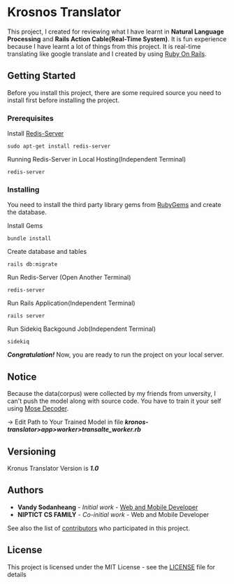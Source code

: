 # Krosnos Translator

This project, I created for reviewing what I have learnt in **Natural Language Processing** and **Rails Action Cable(Real-Time System)**. It is fun experience because I have learnt a lot of things from this project. It is real-time translating like google translate and I created by using [Ruby On Rails](http://rubyonrails.org/).

## Getting Started

Before you install this project, there are some required source you need to install first before installing the project.

### Prerequisites

Install [Redis-Server](https://redis.io/)
```
sudo apt-get install redis-server
```

Running Redis-Server in Local Hosting(Independent Terminal)
```
redis-server
```

### Installing

You need to install the third party library gems from [RubyGems](https://rubygems.org/) and create the database.

Install Gems

```
bundle install
```

Create database and tables

```
rails db:migrate
```

Run Redis-Server (Open Another Terminal)

```
redis-server
```

Run Rails Application(Independent Terminal)

```
rails server
```

Run Sidekiq Backgound Job(Independent Terminal)

```
sidekiq
```

***Congratulation!*** Now, you are ready to run the project on your local server.

## Notice
Because the data(corpus) were collected by my friends from unversity, I can't push the model along with source code. You have to
train it your self using [Mose Decoder](http://www.statmt.org/moses/).

-> Edit Path to Your Trained Model in file ***kronos-translator>app>worker>transalte_worker.rb***

## Versioning

Kronus Translator Version is ***1.0***

## Authors

* **Vandy Sodanheang** - *Initial work* - [Web and Mobile Developer](https://www.linkedin.com/in/vandy-sodanheang-368410113/)
* **NIPTICT CS FAMILY** - *Co-initial work* - Web and Mobile Developer

See also the list of [contributors](https://github.com/Sodanheang/Kronos-Translator/contributors) who participated in this project.

## License

This project is licensed under the MIT License - see the [LICENSE](LICENSE) file for details
